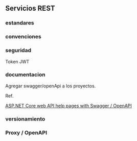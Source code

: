 ## Servicios REST

### estandares

### convenciones

### seguridad

Token JWT


### documentacion

Agregar swagger/openApi a los proyectos.

Ref.

[ASP.NET Core web API help pages with Swagger / OpenAPI](https://docs.microsoft.com/en-us/aspnet/core/tutorials/web-api-help-pages-using-swagger?view=aspnetcore-3.1)

### versionamiento

### Proxy / OpenAPI
